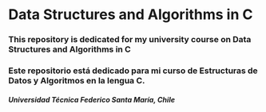 # Data Structures and Algorithms in C
### This repository is dedicated for my university course on Data Structures and Algorithms in C
### Este repositorio está dedicado para mi curso de Estructuras de Datos y Algoritmos en la lengua C.

#### *Universidad Técnica Federico Santa María, Chile*

